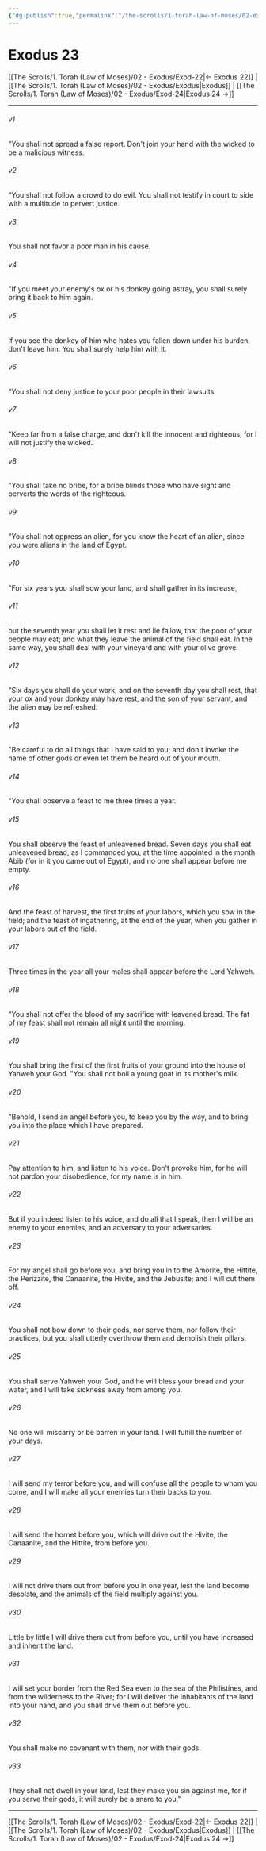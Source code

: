 ```yaml
---
{"dg-publish":true,"permalink":"/the-scrolls/1-torah-law-of-moses/02-exodus/exod-23/","tags":["#TheScrolls","#TorahLawofMoses"]}
---
```



# Exodus 23

[[The Scrolls/1. Torah (Law of Moses)/02 - Exodus/Exod-22\|← Exodus 22]] | [[The Scrolls/1. Torah (Law of Moses)/02 - Exodus/Exodus\|Exodus]] | [[The Scrolls/1. Torah (Law of Moses)/02 - Exodus/Exod-24\|Exodus 24 →]]
***



###### v1 
"You shall not spread a false report. Don't join your hand with the wicked to be a malicious witness. 

###### v2 
"You shall not follow a crowd to do evil. You shall not testify in court to side with a multitude to pervert justice. 

###### v3 
You shall not favor a poor man in his cause. 

###### v4 
"If you meet your enemy's ox or his donkey going astray, you shall surely bring it back to him again. 

###### v5 
If you see the donkey of him who hates you fallen down under his burden, don't leave him. You shall surely help him with it. 

###### v6 
"You shall not deny justice to your poor people in their lawsuits. 

###### v7 
"Keep far from a false charge, and don't kill the innocent and righteous; for I will not justify the wicked. 

###### v8 
"You shall take no bribe, for a bribe blinds those who have sight and perverts the words of the righteous. 

###### v9 
"You shall not oppress an alien, for you know the heart of an alien, since you were aliens in the land of Egypt. 

###### v10 
"For six years you shall sow your land, and shall gather in its increase, 

###### v11 
but the seventh year you shall let it rest and lie fallow, that the poor of your people may eat; and what they leave the animal of the field shall eat. In the same way, you shall deal with your vineyard and with your olive grove. 

###### v12 
"Six days you shall do your work, and on the seventh day you shall rest, that your ox and your donkey may have rest, and the son of your servant, and the alien may be refreshed. 

###### v13 
"Be careful to do all things that I have said to you; and don't invoke the name of other gods or even let them be heard out of your mouth. 

###### v14 
"You shall observe a feast to me three times a year. 

###### v15 
You shall observe the feast of unleavened bread. Seven days you shall eat unleavened bread, as I commanded you, at the time appointed in the month Abib (for in it you came out of Egypt), and no one shall appear before me empty. 

###### v16 
And the feast of harvest, the first fruits of your labors, which you sow in the field; and the feast of ingathering, at the end of the year, when you gather in your labors out of the field. 

###### v17 
Three times in the year all your males shall appear before the Lord Yahweh. 

###### v18 
"You shall not offer the blood of my sacrifice with leavened bread. The fat of my feast shall not remain all night until the morning. 

###### v19 
You shall bring the first of the first fruits of your ground into the house of Yahweh your God. "You shall not boil a young goat in its mother's milk. 

###### v20 
"Behold, I send an angel before you, to keep you by the way, and to bring you into the place which I have prepared. 

###### v21 
Pay attention to him, and listen to his voice. Don't provoke him, for he will not pardon your disobedience, for my name is in him. 

###### v22 
But if you indeed listen to his voice, and do all that I speak, then I will be an enemy to your enemies, and an adversary to your adversaries. 

###### v23 
For my angel shall go before you, and bring you in to the Amorite, the Hittite, the Perizzite, the Canaanite, the Hivite, and the Jebusite; and I will cut them off. 

###### v24 
You shall not bow down to their gods, nor serve them, nor follow their practices, but you shall utterly overthrow them and demolish their pillars. 

###### v25 
You shall serve Yahweh your God, and he will bless your bread and your water, and I will take sickness away from among you. 

###### v26 
No one will miscarry or be barren in your land. I will fulfill the number of your days. 

###### v27 
I will send my terror before you, and will confuse all the people to whom you come, and I will make all your enemies turn their backs to you. 

###### v28 
I will send the hornet before you, which will drive out the Hivite, the Canaanite, and the Hittite, from before you. 

###### v29 
I will not drive them out from before you in one year, lest the land become desolate, and the animals of the field multiply against you. 

###### v30 
Little by little I will drive them out from before you, until you have increased and inherit the land. 

###### v31 
I will set your border from the Red Sea even to the sea of the Philistines, and from the wilderness to the River; for I will deliver the inhabitants of the land into your hand, and you shall drive them out before you. 

###### v32 
You shall make no covenant with them, nor with their gods. 

###### v33 
They shall not dwell in your land, lest they make you sin against me, for if you serve their gods, it will surely be a snare to you."

***
[[The Scrolls/1. Torah (Law of Moses)/02 - Exodus/Exod-22\|← Exodus 22]] | [[The Scrolls/1. Torah (Law of Moses)/02 - Exodus/Exodus\|Exodus]] | [[The Scrolls/1. Torah (Law of Moses)/02 - Exodus/Exod-24\|Exodus 24 →]]
